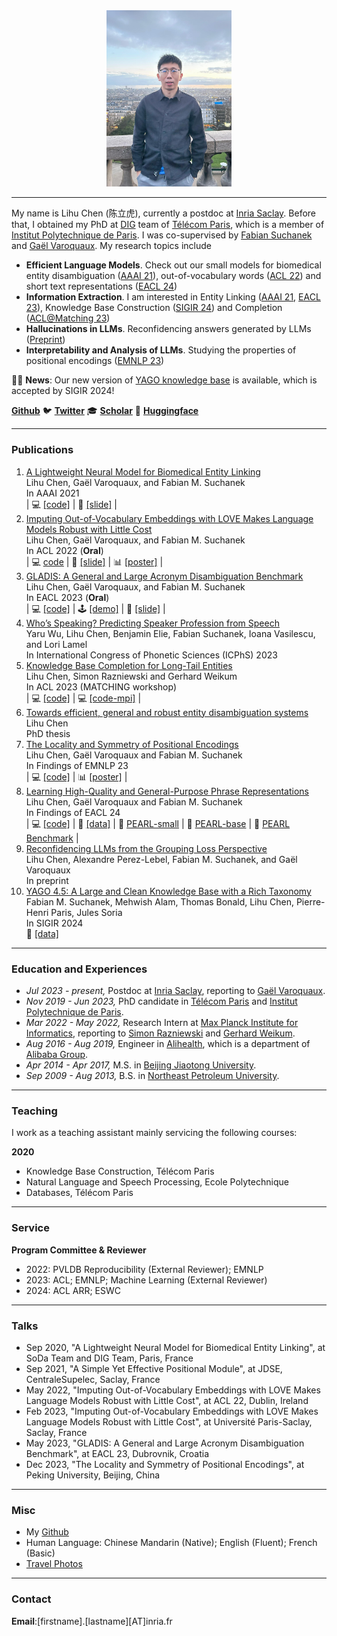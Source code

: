 
<div align=center>
<img src="/assets/img/lihu_avatar.jpeg" width="200px" />
</div>

___

My name is Lihu Chen (陈立虎), currently a postdoc at [Inria Saclay](https://www.inria.fr/en/inria-saclay-centre). Before that, I obtained my PhD
at [DIG](https://dig.telecom-paris.fr/blog/) team of [Télécom Paris](https://www.telecom-paris.fr/en/home), which is a member of [Institut Polytechnique de Paris](https://www.ip-paris.fr/en).
I was co-supervised by [Fabian Suchanek](https://suchanek.name/) and [Gaël Varoquaux](http://gael-varoquaux.info/). My research topics include 

* **Efficient Language Models**. Check out our small models for biomedical entity disambiguation ([AAAI 21](https://arxiv.org/pdf/2012.08844.pdf)), out-of-vocabulary words ([ACL 22](https://aclanthology.org/2022.acl-long.245.pdf)) and short text representations ([EACL 24](https://arxiv.org/pdf/2401.10407.pdf)) 
* **Information Extraction**.  I am interested in Entity Linking ([AAAI 21](https://arxiv.org/pdf/2012.08844.pdf), [EACL 23](https://aclanthology.org/2023.eacl-main.152.pdf)), Knowledge Base Construction ([SIGIR 24](https://suchanek.name/work/publications/sigir-2024.pdf)) and Completion ([ACL@Matching 23](https://aclanthology.org/2023.matching-1.8.pdf)) 
* **Hallucinations in LLMs**. Reconfidencing answers generated by LLMs ([Preprint](https://arxiv.org/pdf/2402.04957.pdf)) 
* **Interpretability and Analysis of LLMs**. Studying the properties of positional encodings ([EMNLP 23](https://aclanthology.org/2023.findings-emnlp.955.pdf))


📢📢 **News**: Our new version of [YAGO knowledge base](https://yago-knowledge.org/) is available, which is accepted by SIGIR 2024!

**[Github](https://github.com/tigerchen52)** 🐦 **[Twitter](https://twitter.com/LihuChen)** 🎓 **[Scholar](https://scholar.google.com/citations?user=oRs8regAAAAJ&hl=en)** 🤗 **[Huggingface](https://huggingface.co/Lihuchen)**

___

### Publications

1. [A Lightweight Neural Model for Biomedical Entity Linking](https://arxiv.org/pdf/2012.08844.pdf) <br>
Lihu Chen, Gaël Varoquaux, and Fabian M. Suchanek <br>
In AAAI 2021 <br>
| 💻 [[code]](https://github.com/tigerchen52/Biomedical-Entity-Linking) | 📑 [[slide]](https://drive.google.com/file/d/19mS1RpxLeJYWt5RgYPq0-mi3LOCJf0To/view?usp=sharing) |
2. [Imputing Out-of-Vocabulary Embeddings with LOVE Makes Language Models Robust with Little Cost](https://aclanthology.org/2022.acl-long.245.pdf) <br> 
Lihu Chen, Gaël Varoquaux, and Fabian M. Suchanek <br>
In ACL 2022 (**Oral**) <br>
| 💻 [code](https://github.com/tigerchen52/LOVE) | 📑 [[slide]](https://drive.google.com/file/d/12d46Q8lgWG_TWhyMEcVWWSr1bdhn0MAR/view?usp=sharing) | 📊 [[poster]](https://drive.google.com/file/d/1ibVmRE6D3NN7m5y1S29j4_JGDTZcuRlI/view?usp=sharing)  |
3. [GLADIS: A General and Large Acronym Disambiguation Benchmark](https://aclanthology.org/2023.eacl-main.152.pdf)  <br>
Lihu Chen, Gaël Varoquaux, and Fabian M. Suchanek <br> 
In EACL 2023 (**Oral**) <br>
| 💻 [[code]](https://github.com/tigerchen52/GLADIS) | 🕹️ [[demo]](https://huggingface.co/spaces/Lihuchen/AcroBERT) | 📑 [[slide]](https://drive.google.com/file/d/1HW6dvxgd2MKg5DC4L-VTZFk6sShZUWsc/view?usp=share_link) |
4. [Who’s Speaking? Predicting Speaker Profession from Speech](https://hal.science/LISN/hal-04190126v1) <br>
Yaru Wu, Lihu Chen,  Benjamin Elie, Fabian Suchanek, Ioana Vasilescu, and Lori Lamel <br>
In International Congress of Phonetic Sciences (ICPhS) 2023
5. [Knowledge Base Completion for Long-Tail Entities](https://aclanthology.org/2023.matching-1.8.pdf) <br>
Lihu Chen, Simon Razniewski and Gerhard Weikum <br>
In ACL 2023 (MATCHING workshop) <br>
| 💻 [[code]](https://github.com/tigerchen52/long_tail_kbc) | 💻 [[code-mpi]](https://www.mpi-inf.mpg.de/departments/databases-and-information-systems/research/knowledge-base-recall/lm4kbc) | <br>
6. [Towards efficient, general and robust entity disambiguation systems](https://theses.hal.science/tel-04190587) <br>
Lihu Chen <br>
PhD thesis <br>
7. [The Locality and Symmetry of Positional Encodings](https://aclanthology.org/2023.findings-emnlp.955.pdf) <br>
Lihu Chen, Gaël Varoquaux and Fabian M. Suchanek <br>
In Findings of EMNLP 23 <br>
| 💻 [[code]](https://github.com/tigerchen52/locality_symmetry/tree/master)
| 📊 [[poster]](https://drive.google.com/file/d/1G17w4sIMrYjjnBvw5eXtnhlGH6U9mLlc/view?usp=sharing) | 
8. [Learning High-Quality and General-Purpose Phrase Representations](https://arxiv.org/pdf/2401.10407.pdf) <br>
Lihu Chen, Gaël Varoquaux and Fabian M. Suchanek <br>
In Findings of EACL 24 <br>
| 💻 [[code]](https://github.com/tigerchen52/PEARL/) | 💾 [[data]](https://zenodo.org/records/10676475) | 🤗 [PEARL-small](https://huggingface.co/Lihuchen/pearl_small) | 🤗 [PEARL-base](https://huggingface.co/Lihuchen/pearl_base) | 🤗 [PEARL Benchmark](https://huggingface.co/datasets/Lihuchen/pearl_benchmark) |
9. [Reconfidencing LLMs from the Grouping Loss Perspective](https://arxiv.org/pdf/2402.04957.pdf)<br>
Lihu Chen, Alexandre Perez-Lebel, Fabian M. Suchanek, and Gaël Varoquaux<br>
In preprint
10. [YAGO 4.5: A Large and Clean Knowledge Base with a Rich Taxonomy](https://suchanek.name/work/publications/sigir-2024.pdf)<br>
Fabian M. Suchanek, Mehwish Alam, Thomas Bonald, Lihu Chen, Pierre-Henri Paris, Jules Soria <br>
In SIGIR 2024 <br>
💾 [[data]](https://yago-knowledge.org/downloads/yago-4-5)


___

### Education and Experiences
* *Jul 2023 - present,* Postdoc at [Inria Saclay](https://www.inria.fr/en/inria-saclay-centre), reporting to [Gaël Varoquaux](http://gael-varoquaux.info/).
* *Nov 2019 - Jun 2023,* PhD candidate in [Télécom Paris](https://www.telecom-paris.fr/en/home) and [Institut Polytechnique de Paris](https://www.ip-paris.fr/en).  
* *Mar 2022 - May 2022,* Research Intern at [Max Planck Institute for Informatics](https://www.mpi-inf.mpg.de/home/), reporting to [Simon Razniewski](http://simonrazniewski.com/) and [Gerhard Weikum](https://people.mpi-inf.mpg.de/~weikum/). 
* *Aug 2016 - Aug 2019,* Engineer in [Alihealth](https://www.alihealth.cn/), which is a department of [Alibaba Group](https://www.alibabagroup.com/en/global/home).  
* *Apr 2014 - Apr 2017,* M.S. in [Beijing Jiaotong University](http://en.bjtu.edu.cn/).
* *Sep 2009 - Aug 2013,* B.S. in [Northeast Petroleum University](http://www.nepu.edu.cn/index.htm#).

___


### Teaching
I work as a teaching assistant mainly servicing the following courses:

**2020**
* Knowledge Base Construction, Télécom Paris 
* Natural Language and Speech Processing, Ecole Polytechnique
* Databases, Télécom Paris 

___

### Service

**Program Committee & Reviewer**
* 2022: PVLDB Reproducibility (External Reviewer); EMNLP
* 2023: ACL; EMNLP; Machine Learning (External Reviewer)
* 2024: ACL ARR; ESWC

___

### Talks

* Sep 2020, "A Lightweight Neural Model for Biomedical Entity Linking", at SoDa Team and DIG Team, Paris, France
* Sep 2021, "A Simple Yet Effective Positional Module", at JDSE, CentraleSupelec, Saclay, France
* May 2022, "Imputing Out-of-Vocabulary Embeddings with LOVE Makes Language Models Robust with Little Cost", at ACL 22, Dublin, Ireland
* Feb 2023, "Imputing Out-of-Vocabulary Embeddings with LOVE Makes Language Models Robust with Little Cost", at Université Paris-Saclay, Saclay, France
* May 2023, "GLADIS: A General and Large Acronym Disambiguation Benchmark", at EACL 23, Dubrovnik, Croatia
* Dec 2023, "The Locality and Symmetry of Positional Encodings", at Peking University, Beijing, China

___


### Misc
* My [Github](https://github.com/tigerchen52) 
* Human Language: Chinese Mandarin (Native); English (Fluent); French (Basic)
* [Travel Photos](https://chenlihu.com/blog/)

___

### Contact
**Email**:[firstname].[lastname][AT]inria.fr
